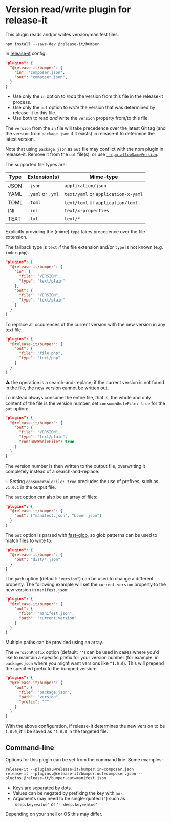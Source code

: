 # Version read/write plugin for release-it

This plugin reads and/or writes version/manifest files.

```
npm install --save-dev @release-it/bumper
```

In [release-it](https://github.com/release-it/release-it) config:

```json
"plugins": {
  "@release-it/bumper": {
    "in": "composer.json",
    "out": "composer.json",
  }
}
```

- Use only the `in` option to _read_ the version from this file in the release-it process.
- Use only the `out` option to _write_ the version that was determined by release-it to this file.
- Use both to read _and_ write the `version` property from/to this file.

The `version` from the `in` file will take precedence over the latest Git tag (and the `version` from `package.json` if
it exists) in release-it to determine the latest version.

Note that using `package.json` as `out` file may conflict with the npm plugin in release-it. Remove it from the `out`
file(s), or use
[`--npm.allowSameVersion`](https://github.com/release-it/release-it/blob/master/docs/npm.md#extra-arguments).

The supported file types are:

| Type | Extension(s)      | Mime-type                           |
| ---- | ----------------- | ----------------------------------- |
| JSON | `.json`           | `application/json`                  |
| YAML | `.yaml` or `.yml` | `text/yaml` or `application-x-yaml` |
| TOML | `.toml`           | `text/toml` or `application/toml`   |
| INI  | `.ini`            | `text/x-properties`                 |
| TEXT | `.txt`            | `text/*`                            |

Explicitly providing the (mime) `type` takes precedence over the file extension.

The fallback type is `text` if the file extension and/or `type` is not known (e.g. `index.php`).

```json
"plugins": {
  "@release-it/bumper": {
    "in": {
      "file": "VERSION",
      "type": "text/plain"
    },
    "out": {
      "file": "VERSION",
      "type": "text/plain"
    }
  }
}
```

To replace all occurences of the current version with the new version in any text file:

```json
"plugins": {
  "@release-it/bumper": {
    "out": {
      "file": "file.php",
      "type": "text/php"
    }
  }
}
```

:warning: the operation is a search-and-replace; if the current version is not found in the file, the new version cannot be written out.

To instead always consume the entire file, that is, the whole and only content of the file is the version number, set `consumeWholeFile: true` for the `out` option:

```json
"plugins": {
  "@release-it/bumper": {
    "out": {
      "file": "VERSION",
      "type": "text/plain",
      "consumeWholeFile": true
    }
  }
}
```

The version number is then written to the output file, overwriting it completely instead of a search-and-replace.

:bulb: Setting `consumeWholeFile: true` precludes the use of prefixes, such as `v1.0.1` in the output file.

The `out` option can also be an array of files:

```json
"plugins": {
  "@release-it/bumper": {
    "out": ["manifest.json", "bower.json"]
  }
}
```

The `out` option is parsed with [fast-glob](https://github.com/mrmlnc/fast-glob), so glob patterns can be used to match
files to write to:

```json
"plugins": {
  "@release-it/bumper": {
    "out": "dist/*.json"
  }
}
```

The `path` option (default: `"version"`) can be used to change a different property. The following example will set the
`current.version` property to the new version in `manifest.json`:

```json
"plugins": {
  "@release-it/bumper": {
    "out": {
      "file": "manifest.json",
      "path": "current.version"
    }
  }
}
```

Multiple paths can be provided using an array.

The `versionPrefix` option (default: `''`) can be used in cases where you'd like to maintain a specific prefix for your version number (for example, in `package.json` where you might want versions like `^1.0.0`). This will prepend the specified prefix to the bumped version:

``` json
"plugins": {
  "@release-it/bumper": {
    "out": {
      "file": "package.json",
      "path": "version",
      "prefix": "^"
    }
  }
}
```

With the above configuration, if release-it determines the new version to be `1.0.0`, it'll be saved as `^1.0.0` in the targeted file.

## Command-line

Options for this plugin can be set from the command line. Some examples:

```
release-it --plugins.@release-it/bumper.in=composer.json
release-it --plugins.@release-it/bumper.out=composer.json --plugins.@release-it/bumper.out=manifest.json
```

- Keys are separated by dots.
- Values can be negated by prefixing the key with `no-`.
- Arguments may need to be single-quoted (`'`) such as `--'deep.key=value'` or `'--deep.key=value'`

Depending on your shell or OS this may differ.
